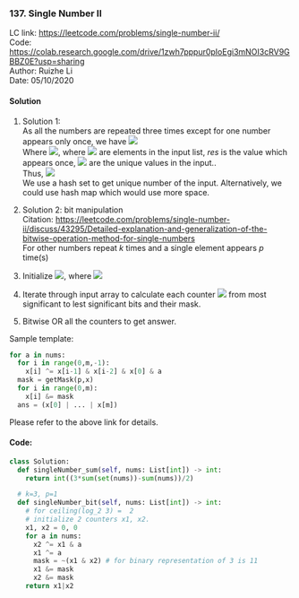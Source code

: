 ### 137. Single Number II
LC link: https://leetcode.com/problems/single-number-ii/  
Code: https://colab.research.google.com/drive/1zwh7pppur0pIoEgi3mNOI3cRV9GBBZ0E?usp=sharing  
Author: Ruizhe Li   
Date: 05/10/2020   

#### Solution
1. Solution 1:  
As all the numbers are repeated three times except for one number appears only once, we have <img src="https://render.githubusercontent.com/render/math?math=a_1+a_2+\dots+a_n = (u_1+u_2+\dots+u_k) \times 3 - 2 \times res">    
Where <img src="https://render.githubusercontent.com/render/math?math=x_1 \dots x_m = 0">, where <img src="https://render.githubusercontent.com/render/math?math=a_1 \dots a_n"> are elements in the input list, *res* is the value which appears once, <img src="https://render.githubusercontent.com/render/math?math=u_1 \dots u_k"> are the unique values in the input..  
Thus, <img src="https://render.githubusercontent.com/render/math?math=res = (\sum_{i=1}^{n} a_{i} - \sum_{i=1}^{k}u_i) / 2">    
We use a hash set to get unique number of the input. Alternatively, we could use hash map which would use more space.

1. Solution 2: bit manipulation  
Citation: https://leetcode.com/problems/single-number-ii/discuss/43295/Detailed-explanation-and-generalization-of-the-bitwise-operation-method-for-single-numbers  
For other numbers repeat *k* times and a single element appears *p* time(s)
  1. Initialize <img src="https://render.githubusercontent.com/render/math?math=x_1 \dots x_m = 0">, where <img src="https://render.githubusercontent.com/render/math?math=m= ceiling(log_2{k})">
  1. Iterate through input array to calculate each counter <img src="https://render.githubusercontent.com/render/math?math=x_i"> from most significant to lest significant bits and their mask.
  1. Bitwise OR all the counters to get answer.

Sample template:
```python
for a in nums:
  for i in range(0,m,-1):
    x[i] ^= x[i-1] & x[i-2] & x[0] & a
  mask = getMask(p,x)
  for i in range(0,m):
    x[i] &= mask
  ans = (x[0] | ... | x[m])
```
Please refer to the above link for details.

#### Code:
```python
class Solution:
  def singleNumber_sum(self, nums: List[int]) -> int:
    return int((3*sum(set(nums))-sum(nums))/2)

  # k=3, p=1
  def singleNumber_bit(self, nums: List[int]) -> int:
    # for ceiling(log_2 3) =  2
    # initialize 2 counters x1, x2. 
    x1, x2 = 0, 0
    for a in nums:
      x2 ^= x1 & a
      x1 ^= a
      mask = ~(x1 & x2) # for binary representation of 3 is 11
      x1 &= mask
      x2 &= mask
    return x1|x2
```
